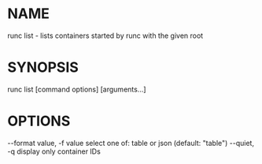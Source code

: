 # NAME
   runc list - lists containers started by runc with the given root

# SYNOPSIS
   runc list [command options] [arguments...]

# OPTIONS
   --format value, -f value     select one of: table or json (default: "table")
   --quiet, -q                  display only container IDs
